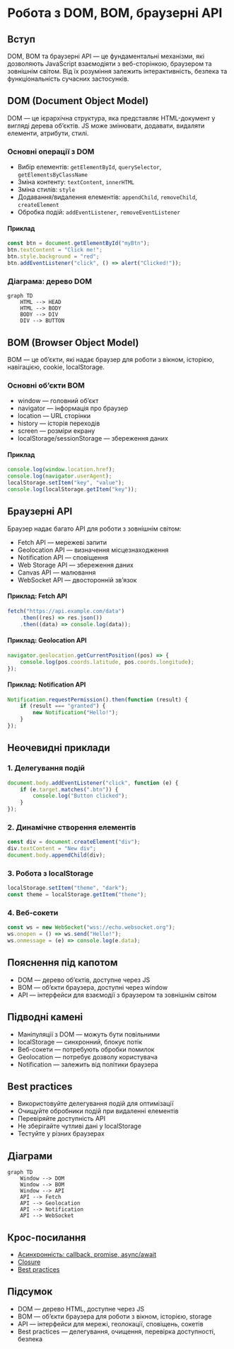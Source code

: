 # Робота з DOM, BOM, браузерні API

## Вступ

DOM, BOM та браузерні API — це фундаментальні механізми, які дозволяють JavaScript взаємодіяти з веб-сторінкою, браузером та зовнішнім світом. Від їх розуміння залежить інтерактивність, безпека та функціональність сучасних застосунків.

## DOM (Document Object Model)

DOM — це ієрархічна структура, яка представляє HTML-документ у вигляді дерева об’єктів. JS може змінювати, додавати, видаляти елементи, атрибути, стилі.

### Основні операції з DOM

-   Вибір елементів: `getElementById`, `querySelector`, `getElementsByClassName`
-   Зміна контенту: `textContent`, `innerHTML`
-   Зміна стилів: `style`
-   Додавання/видалення елементів: `appendChild`, `removeChild`, `createElement`
-   Обробка подій: `addEventListener`, `removeEventListener`

#### Приклад

```js
const btn = document.getElementById("myBtn");
btn.textContent = "Click me!";
btn.style.background = "red";
btn.addEventListener("click", () => alert("Clicked!"));
```

### Діаграма: дерево DOM

```mermaid
graph TD
    HTML --> HEAD
    HTML --> BODY
    BODY --> DIV
    DIV --> BUTTON
```

## BOM (Browser Object Model)

BOM — це об’єкти, які надає браузер для роботи з вікном, історією, навігацією, cookie, localStorage.

### Основні об’єкти BOM

-   window — головний об’єкт
-   navigator — інформація про браузер
-   location — URL сторінки
-   history — історія переходів
-   screen — розміри екрану
-   localStorage/sessionStorage — збереження даних

#### Приклад

```js
console.log(window.location.href);
console.log(navigator.userAgent);
localStorage.setItem("key", "value");
console.log(localStorage.getItem("key"));
```

## Браузерні API

Браузер надає багато API для роботи з зовнішнім світом:

-   Fetch API — мережеві запити
-   Geolocation API — визначення місцезнаходження
-   Notification API — сповіщення
-   Web Storage API — збереження даних
-   Canvas API — малювання
-   WebSocket API — двосторонній зв’язок

#### Приклад: Fetch API

```js
fetch("https://api.example.com/data")
    .then((res) => res.json())
    .then((data) => console.log(data));
```

#### Приклад: Geolocation API

```js
navigator.geolocation.getCurrentPosition((pos) => {
    console.log(pos.coords.latitude, pos.coords.longitude);
});
```

#### Приклад: Notification API

```js
Notification.requestPermission().then(function (result) {
    if (result === "granted") {
        new Notification("Hello!");
    }
});
```

## Неочевидні приклади

### 1. Делегування подій

```js
document.body.addEventListener("click", function (e) {
    if (e.target.matches(".btn")) {
        console.log("Button clicked");
    }
});
```

### 2. Динамічне створення елементів

```js
const div = document.createElement("div");
div.textContent = "New div";
document.body.appendChild(div);
```

### 3. Робота з localStorage

```js
localStorage.setItem("theme", "dark");
const theme = localStorage.getItem("theme");
```

### 4. Веб-сокети

```js
const ws = new WebSocket("wss://echo.websocket.org");
ws.onopen = () => ws.send("Hello!");
ws.onmessage = (e) => console.log(e.data);
```

## Пояснення під капотом

-   DOM — дерево об’єктів, доступне через JS
-   BOM — об’єкти браузера, доступні через window
-   API — інтерфейси для взаємодії з браузером та зовнішнім світом

## Підводні камені

-   Маніпуляції з DOM — можуть бути повільними
-   localStorage — синхронний, блокує потік
-   Веб-сокети — потребують обробки помилок
-   Geolocation — потребує дозволу користувача
-   Notification — залежить від політики браузера

## Best practices

-   Використовуйте делегування подій для оптимізації
-   Очищуйте обробники подій при видаленні елементів
-   Перевіряйте доступність API
-   Не зберігайте чутливі дані у localStorage
-   Тестуйте у різних браузерах

## Діаграми

```mermaid
graph TD
    Window --> DOM
    Window --> BOM
    Window --> API
    API --> Fetch
    API --> Geolocation
    API --> Notification
    API --> WebSocket
```

## Крос-посилання

-   [Асинхронність: callback, promise, async/await](./10-async.md)
-   [Closure](./06-closure.md)
-   [Best practices](./10-best-practices.md)

## Підсумок

-   DOM — дерево HTML, доступне через JS
-   BOM — об’єкти браузера для роботи з вікном, історією, storage
-   API — інтерфейси для мережі, геолокації, сповіщень, сокетів
-   Best practices — делегування, очищення, перевірка доступності, безпека
